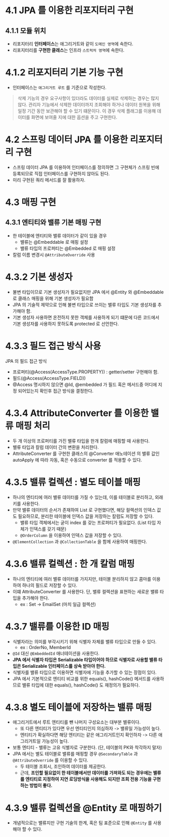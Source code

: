 # 4.1 JPA 를 이용한 리포지터리 구현
## 4.1.1 모듈 위치
- 리포지터리 **인터페이스**는 애그리거트와 같이 `도메인 영역`에 속한다.
- 리포지터리를 **구현한 클래스**는 인프라 `스트럭처 영역`에 속한다.

# 4.1.2 리포지터리 기본 기능 구현
- 인터페이스는 `애그리거트 루트` 를 기준으로 작성한다.

>삭제 기능의 경우 요구사항이 있더라도 데이터를 실제로 삭제하는 경우는 많지 않다. 관리자 기능에서 삭제한 데이터까지 조회해야 하거나 데이터 원복을 위해 일정 기간 동안 보관해야 할 수 있기 떄문이다. 이 경우 삭제 플래그를 이용해 데이터를 화면에 보여줄 지에 대한 옵션을 주고 구현한다.

# 4.2 스프링 데이터 JPA 를 이용한 리포지터리 구현
- 스프링 데이터 JPA 를 이용하여 인터페이스를 정의하면 그 구현체가 스프링 빈에 등록되므로 직접 인터페이스를 구현하지 않아도 된다.
- 미리 구현된 쿼리 메서드를 잘 활용하자.

# 4.3 매핑 구현
## 4.3.1 엔티티와 밸류 기본 매핑 구현
- 한 테이블에 엔티티와 밸류 데이터가 같이 있을 경우
  - 밸류는 @Embeddable 로 매핑 설정
  - 밸류 타입의 프로퍼티는 @Embedded 로 매핑 설정
- 칼럼 이름 변경시 `@AttributeOverride` 사용

# 4.3.2 기본 생성자
- 불변 타입이므로 기본 생성자가 필요없지만 JPA 에서 @Entity 와 @Embeddable 로 클래스 매핑을 위해 기본 생성자가 필요함 
- JPA 의 기술적 제약으로 인해 불변 타입으로 쓰이는 밸류 타입도 기본 생성자를 추가해야 함.
- 기본 생성자 사용하면 온전하지 못한 객체를 사용하게 되기 떄문에 다른 코드에서 기본 생성자를 사용하지 못하도록 protected 로 선언한다.

# 4.3.3 필드 접근 방식 사용
JPA 의 필드 접근 방식
- 프로퍼티(@Access(AccessType.PROPERTY)) : getter/setter 구현해야 함.
- 필드(@Access(AccessType.FIELD))
- @Access 명시하지 않으면 @Id, @embedded 가 필드 혹은 메서드중 어디에 지정 되어있는지 확인후 접근 방식을 결정한다.

# 4.3.4 AttributeConverter 를 이용한 밸류 매핑 처리
- 두 개 이상의 프로퍼티를 가진 밸류 타입을 한개 칼럼에 매핑할 때 사용한다.
- 밸류 타입과 칼럼 데이터 간의 변환을 처리한다.
- AttributeConverter 를 구현한 클래스의 @Converter 애노테이션 의 밸류 값인 autoApply 에 따라 자동, 혹은 수동으로 converter 를 적용할 수 있다.

# 4.3.5 밸류 컬렉션 : 별도 테이블 매핑
- 하나의 엔티티에 여러 밸류 데이터를 가질 수 있는데, 이를 테이블로 분리하고, 외래키를 사용한다.
- 만약 밸류 데이터의 순서가 존재하여 List 로 구현했다면, 해당 컬렉션의 인덱스 값도 필요하므로, 분리한 테이블에 인덱스 값을 저장하는 칼럼도 저장할 수 있다.
  - 밸류 타입 객체에서는 굳이 index 를 갖는 프로퍼티가 필요없다. (List 타입 자체가 인덱스를 갖기 때문) 
  - `@OrderColumn` 을 이용하여 인덱스 값을 저장할 수 있다.
- `@ElementCollection` 과 `@CollectionTable` 을 함께 사용하여 매핑한다.

# 4.3.6 밸류 컬렉션 : 한 개 칼럼 매핑
- 하나의 엔티티에 여러 밸류 데이터를 가지지만, 테이블 분리하지 않고 콤마를 이용하여 하나의 필드로 저장할 수 있다.
- 이떄 AttributeConverter 를 사용한다. 단, 밸류 컬렉션을 표현하는 새로운 밸류 타입을 추가해야 한다.
  - ex : Set<Email> -> EmailSet (마치 일급 컬렉션)

# 4.3.7 밸류를 이용한 ID 매핑
- 식별자라는 의미를 부각시키기 위해 식별자 자체를 밸류 타입으로 만들 수 있다.
  - ex : OrderNo, MemberId
- `@Id` 대신 `@EmbeddedId` 애너테이션을 사용한다.
- **JPA 에서 식별자 타입은 Serializable 타입이어야 하므로 식별자로 사용할 밸류 타입은 Serializable 인터페이스를 상속 받아야 한다.**
- 식별자를 밸류 타입으로 이용하면 식별자에 기능을 추가할 수 있는 장점이 있다.
- JPA 에서 기본적으로 엔티티 비교를 위한 equals(), hashCode() 메서드를 사용하므로 밸류 타입에 대한 equals(), hashCode() 도 재정의가 필요하다.

# 4.3.8 별도 테이블에 저장하는 밸류 매핑
- 애그리거트에서 루트 엔티티를 뺸 나머지 구성요소는 대부분 밸류이다.
  - 또 다른 엔티티가 있다면 우선 엔티티인지 의심하자 -> 밸류일 가능성이 높다.
  - 엔티티가 확실하다면 해당 엔티티는 같은 애그리거트인지 확인하자 -> 다른 애그리거트일 가능성이 높다.
- 보통 엔티티 - 밸류는 고유 식별자로 구분한다. (단, 테이블의 PK와 착각하지 말자)
- JPA 에서는 별도 테이블로 밸류를 매핑할 경우 `@SecondaryTable` 과 `@AttributeOverride` 를 이용할 수 있다.
  - 두 테이블 조회시, 조인하여 데이터를 제공한다.
  - 근데, **조인할 필요없이 한 테이블에서만 데이터를 가져와도 되는 경우에는 밸류를 엔티티로 지정하여 지연 로딩방식을 사용해도 되지만 조회 전용 기능을 구현하는 방법이 좋다.**

# 4.3.9 밸류 컬렉션을 @Entity 로 매핑하기
- 개념적으로는 밸류지만 구현 기술의 한계, 혹은 팀 표준으로 인해 `@Entity` 를 사용해야 할 수 있다.
